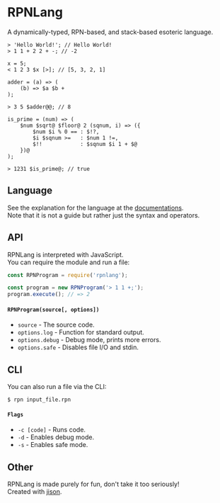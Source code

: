 # RPNLang

A dynamically-typed, RPN-based, and stack-based esoteric language.  

```
> 'Hello World!'; // Hello World!
> 1 1 + 2 2 + -; // -2

x = 5;
< 1 2 3 $x [>]; // [5, 3, 2, 1]

adder = (a) => (
    (b) => $a $b +
);

> 3 5 $adder@@; // 8

is_prime = (num) => (
    $num $sqrt@ $floor@ 2 (sqnum, i) => ({
        $num $i % 0 == : $!?,
        $i $sqnum >=   : $num 1 !=,
        $!!            : $sqnum $i 1 + $@
    })@
);

> 1231 $is_prime@; // true
```

## Language

See the explanation for the language at the [documentations](./docs/README.md).  
Note that it is not a guide but rather just the syntax and operators.  

## API

RPNLang is interpreted with JavaScript.  
You can require the module and run a file:  

```js
const RPNProgram = require('rpnlang');

const program = new RPNProgram('> 1 1 +;');
program.execute(); // => 2
```

#### `RPNProgram(source[, options])`

- `source` - The source code.
- `options.log` - Function for standard output.
- `options.debug` - Debug mode, prints more errors.
- `options.safe` - Disables file I/O and stdin.

## CLI

You can also run a file via the CLI:  

```
$ rpn input_file.rpn
```

#### `Flags`

- `-c [code]` - Runs code.
- `-d` - Enables debug mode.
- `-s` - Enables safe mode.

## Other

RPNLang is made purely for fun, don't take it too seriously!  
Created with [jison](http://zaa.ch/jison/).  
